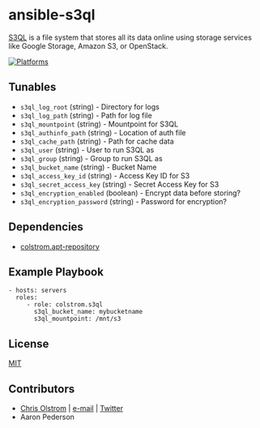 # ansible-s3ql

[S3QL](https://bitbucket.org/nikratio/s3ql/) is a file system that stores all its data online using storage services like Google Storage, Amazon S3, or OpenStack.

[![Platforms](http://img.shields.io/badge/platforms-ubuntu-lightgrey.svg?style=flat)](#)

Tunables
--------
* `s3ql_log_root` (string) - Directory for logs
* `s3ql_log_path` (string) - Path for log file
* `s3ql_mountpoint` (string) - Mountpoint for S3QL
* `s3ql_authinfo_path` (string) - Location of auth file
* `s3ql_cache_path` (string) - Path for cache data
* `s3ql_user` (string) - User to run S3QL as
* `s3ql_group` (string) - Group to run S3QL as
* `s3ql_bucket_name` (string) - Bucket Name
* `s3ql_access_key_id` (string) - Access Key ID for S3
* `s3ql_secret_access_key` (string) - Secret Access Key for S3
* `s3ql_encryption_enabled` (boolean) - Encrypt data before storing?
* `s3ql_encryption_password` (string) - Password for encryption?

Dependencies
------------
* [colstrom.apt-repository](https://github.com/colstrom/ansible-apt-repository/)

Example Playbook
----------------
    - hosts: servers
      roles:
         - role: colstrom.s3ql
           s3ql_bucket_name: mybucketname
           s3ql_mountpoint: /mnt/s3

License
-------
[MIT](https://tldrlegal.com/license/mit-license)

Contributors
------------
* [Chris Olstrom](https://colstrom.github.io/) | [e-mail](mailto:chris@olstrom.com) | [Twitter](https://twitter.com/ChrisOlstrom)
* Aaron Pederson
